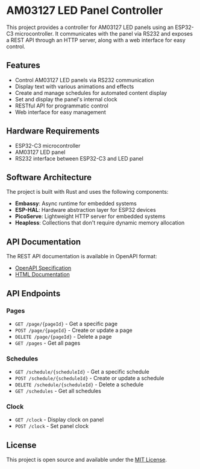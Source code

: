 # AM03127 LED Panel Controller

This project provides a controller for AM03127 LED panels using an ESP32-C3 microcontroller. It communicates with the panel via RS232 and exposes a REST API through an HTTP server, along with a web interface for easy control.

## Features

- Control AM03127 LED panels via RS232 communication
- Display text with various animations and effects
- Create and manage schedules for automated content display
- Set and display the panel's internal clock
- RESTful API for programmatic control
- Web interface for easy management

## Hardware Requirements

- ESP32-C3 microcontroller
- AM03127 LED panel
- RS232 interface between ESP32-C3 and LED panel

## Software Architecture

The project is built with Rust and uses the following components:

- **Embassy**: Async runtime for embedded systems
- **ESP-HAL**: Hardware abstraction layer for ESP32 devices
- **PicoServe**: Lightweight HTTP server for embedded systems
- **Heapless**: Collections that don't require dynamic memory allocation

## API Documentation

The REST API documentation is available in OpenAPI format:

- [OpenAPI Specification](docs/openapi.yaml)
- [HTML Documentation](docs/openapi.html)

## API Endpoints

### Pages

- `GET /page/{pageId}` - Get a specific page
- `POST /page/{pageId}` - Create or update a page
- `DELETE /page/{pageId}` - Delete a page
- `GET /pages` - Get all pages

### Schedules

- `GET /schedule/{scheduleId}` - Get a specific schedule
- `POST /schedule/{scheduleId}` - Create or update a schedule
- `DELETE /schedule/{scheduleId}` - Delete a schedule
- `GET /schedules` - Get all schedules

### Clock

- `GET /clock` - Display clock on panel
- `POST /clock` - Set panel clock

## License

This project is open source and available under the [MIT License](LICENSE).
